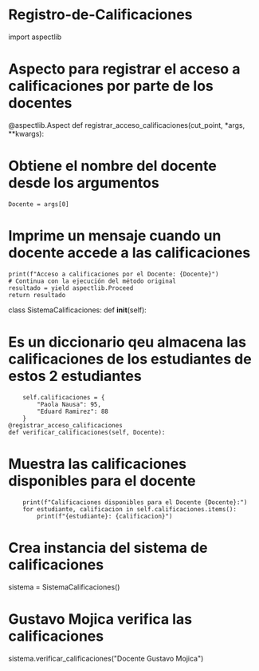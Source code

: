# Registro-de-Calificaciones
import aspectlib

# Aspecto para registrar el acceso a calificaciones por parte de los docentes

@aspectlib.Aspect
def registrar_acceso_calificaciones(cut_point, *args, **kwargs):

# Obtiene el nombre del docente desde los argumentos
    Docente = args[0]

# Imprime un mensaje cuando un docente accede a las calificaciones
    print(f"Acceso a calificaciones por el Docente: {Docente}")
    # Continua con la ejecución del método original
    resultado = yield aspectlib.Proceed
    return resultado

class SistemaCalificaciones:
    def __init__(self):

# Es un diccionario qeu almacena las calificaciones de los estudiantes de estos 2 estudiantes
        self.calificaciones = {
            "Paola Nausa": 95,
            "Eduard Ramirez": 88
        }
    @registrar_acceso_calificaciones
    def verificar_calificaciones(self, Docente):

# Muestra las calificaciones disponibles para el docente
        print(f"Calificaciones disponibles para el Docente {Docente}:")
        for estudiante, calificacion in self.calificaciones.items():
            print(f"{estudiante}: {calificacion}")

# Crea instancia del sistema de calificaciones
sistema = SistemaCalificaciones()
# Gustavo Mojica verifica las calificaciones
sistema.verificar_calificaciones("Docente Gustavo Mojica")
